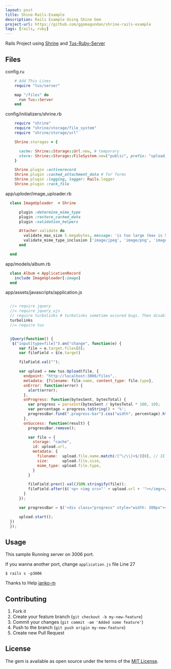```yaml
---
layout: post
title: Shine-Rails-Example
description: Rails Example Using Shine Gem
project-url: https://github.com/ggomagundan/shrine-rails-example
tags: [rails, ruby] 
---
```






Rails Project using [Shrine](https://github.com/janko-m/shrine) and [Tus-Ruby-Server](https://github.com/janko-m/tus-ruby-server)



## Files

config.ru

```ruby
    # Add This Lines
    require "tus/server"

    map "/files" do
      run Tus::Server
    end
```

config/initializers/shrine.rb

```ruby
    require "shrine"
    require "shrine/storage/file_system"
    require "shrine/storage/url"

    Shrine.storages = {

      cache: Shrine::Storage::Url.new, # temporary
      store: Shrine::Storage::FileSystem.new("public", prefix: "upload_files/store" ), # permanent
    }

    Shrine.plugin :activerecord
    Shrine.plugin :cached_attachment_data # for forms
    Shrine.plugin :logging, logger: Rails.logger
    Shrine.plugin :rack_file
```

app/uploder/image_uploader.rb

```ruby
  class ImageUploader  < Shrine

      plugin :determine_mime_type
      plugin :restore_cached_data
      plugin :validation_helpers

      Attacher.validate do
        validate_max_size 5.megabytes, message: 'is too large (max is 5 MB)'
        validate_mime_type_inclusion ['image/jpeg', 'image/png', 'image/gif']
      end

  end
```

app/models/album.rb

```ruby
  class Album < ApplicationRecord
    include ImageUploader[:image]
  end
```

app/assets/javascripts/application.js

```javascript

  //= require jquery
  //= require jquery_ujs
  // require turbolinks # turbolinks sometime occured bugs. Then disabled
  turbolinks
  //= require tus


  jQuery(function() {
   $("input[type=file]").on("change", function(e) {
      var file = e.target.files[0];
      var fileField = $(e.target)

      fileField.val("");

      var upload = new tus.Upload(file, {
        endpoint: "http://localhost:3006/files",.
        metadata: {filename: file.name, content_type: file.type},
        onError: function(error) {
          alert(error);
        },
        onProgress: function(bytesSent, bytesTotal) {
          var progress = parseInt(bytesSent / bytesTotal * 100, 10);
          var percentage = progress.toString() + '%';
          progressBar.find(".progress-bar").css("width", percentage).html(percentage);
        },
        onSuccess: function(result) {
          progressBar.remove();

          var file = {
            storage: "cache",
            id: upload.url,
            metadata: {
              filename:  upload.file.name.match(/[^\/\\]+$/)[0], // IE returns full path
              size:      upload.file.size,
              mime_type: upload.file.type,
            }
          }

          fileField.prev().val(JSON.stringify(file));
          fileField.after($('<p> <img src="' + upload.url + '"></img></p>'));
        }
      });

      var progressBar = $('<div class="progress" style="width: 300px"><div class="progress-bar"></div></div>').insertBefore(e.target);

      upload.start();
  })
  });
```


## Usage

This sample Running server on 3006 port.

If you wanna another port, change `application.js`  file Line 27

    $ rails s -p3006


Thanks to Help [janko-m](https://github.com/janko-m)


## Contributing

1. Fork it
2. Create your feature branch (`git checkout -b my-new-feature`)
3. Commit your changes (`git commit -am 'Added some feature'`)
4. Push to the branch (`git push origin my-new-feature`)
5. Create new Pull Request


## License

The gem is available as open source under the terms of the [MIT
License](http://opensource.org/licenses/MIT).



